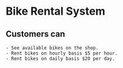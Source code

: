 # Bike Rental System

## Customers can

    - See available bikes on the shop.
    - Rent bikes on hourly basis $5 per hour.
    - Rent bikes on daily basis $20 per day.
